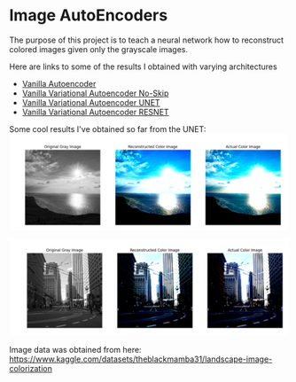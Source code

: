 # Image AutoEncoders

The purpose of this project is to teach a neural network how to reconstruct colored images given only the grayscale images.

Here are links to some of the results I obtained with varying architectures
- [Vanilla Autoencoder](Vanilla_AE/)
- [Vanilla Variational Autoencoder No-Skip](Vanilla_VAE/NoSkipVAE/)
- [Vanilla Variational Autoencoder UNET](Vanilla_VAE/UNET/)
- [Vanilla Variational Autoencoder RESNET](Vanilla_VAE/RESNET)

Some cool results I've obtained so far from the UNET:
![Results One](results/Vanilla_VAE/UNET_Results/results_one.png)

![Results Two](results/Vanilla_VAE/UNET_Results/results_two.png)

Image data was obtained from here: https://www.kaggle.com/datasets/theblackmamba31/landscape-image-colorization